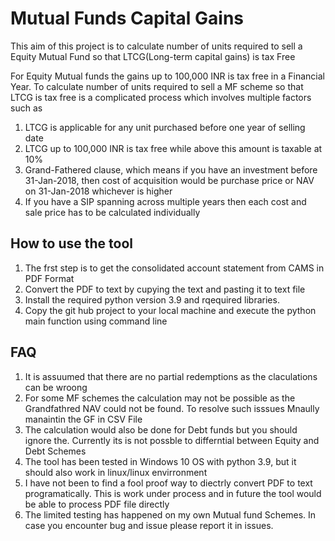 # Mutual Funds Capital Gains
This aim of this project is to calculate number of units required to sell a Equity Mutual Fund so that LTCG(Long-term capital gains) is tax Free

For Equity Mutual funds the gains up to 100,000 INR is tax free in a Financial Year. To calculate number of units required to sell a MF scheme so that LTCG is tax free is a complicated process which involves multiple factors such as
1. LTCG is applicable for any unit purchased before one year of selling date
2. LTCG up to 100,000 INR is tax free while above this amount is taxable at 10% 
3. Grand-Fathered clause, which means if you have an investment before 31-Jan-2018, then cost of acquisition would be  purchase price or NAV on 31-Jan-2018 whichever is higher
4. If you have a SIP spanning across multiple years then each cost and sale price has to be calculated individually

## How to use the tool
1. The frst step is to get the consolidated account statement from CAMS in PDF Format
2. Convert the PDF to text by cupying the text and pasting it to  text file 
3. Install the required python version 3.9 and rqequired libraries.
4. Copy the git hub project to your local machine and execute the python main function using command line


## FAQ
1. It is assuumed that there are no partial redemptions as the claculations can be wroong
2. For some MF schemes the calculation may not be possible as the Grandfathred NAV could not be found. To resolve such isssues Mnaully manaintin the GF in CSV File
3. The calculation would also be done for Debt funds but you should ignore the. Currently its is not possble to differntial between Equity and Debt Schemes
4. The tool has been tested in Windows 10 OS with python 3.9, but it should also work in linux/linux envirronment
5. I have not been to find a fool proof way to diectrly convert PDF to text programatically. This is work under process and in future the tool would be able to process PDF file directly
6. The limited testing has happened on my own Mutual fund Schemes. In case you encounter bug and issue please report it in issues.

